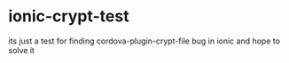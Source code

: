 # ionic-crypt-test
its just a test for finding cordova-plugin-crypt-file bug in ionic and hope to solve it
